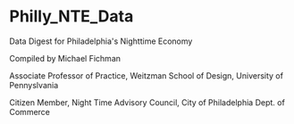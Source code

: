 # Philly_NTE_Data
Data Digest for Philadelphia's Nighttime Economy

Compiled by Michael Fichman

Associate Professor of Practice, Weitzman School of Design, University of Pennyslvania

Citizen Member, Night Time Advisory Council, City of Philadelphia Dept. of Commerce
